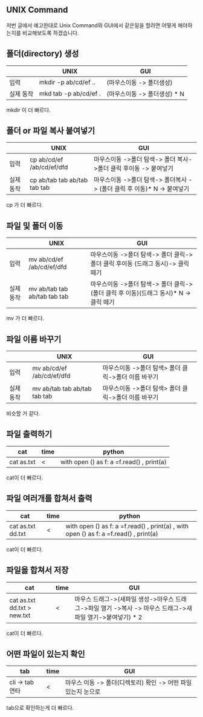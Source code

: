 ## UNIX Command

저번 글에서 예고한대로 Unix Command와 GUI에서 같은일을 할려면 어떻게 해야하는지를 비교해보도록 하겠습니다.

## 폴더(directory) 생성

|           | UNIX                  | GUI                           |
| --------- | --------------------- | ----------------------------- |
| 입력      | mkdir -p ab/cd/ef ..  | (마우스이동 -> 폴더생성)      |
| 실제 동작 | mkd tab -p ab/cd/ef . | (마우스이동 -> 폴더생성)  * N |

mkdir 이 더 빠르다.

## 폴더 or 파일 복사 붙여넣기

|           | UNIX                         | GUI                                                          |
| --------- | ---------------------------- | ------------------------------------------------------------ |
| 입력      | cp  ab/cd/ef  /ab/cd/ef/dfd  | 마우스이동 ->폴더 탐색-> 폴더 복사->폴더 클릭 후이동 -> 붙여넣기 |
| 실제 동작 | cp ab/tab tab ab/tab tab tab | 마우스이동 ->폴더 탐색-> 폴더복사 -> (폴더 클릭 후 이동)* N -> 붙여넣기 |

cp 가 더 빠르다.



## 파일 및 폴더 이동

|           | UNIX                         | GUI                                                          |
| --------- | ---------------------------- | ------------------------------------------------------------ |
| 입력      | mv  ab/cd/ef  /ab/cd/ef/dfd  | 마우스이동 ->폴더 탐색-> 폴더 클릭->폴더 클릭 후이동 (드래그 동시)-> 클릭 떼기 |
| 실제 동작 | mv ab/tab tab ab/tab tab tab | 마우스이동 ->폴더 탐색-> 폴더 클릭-> (폴더 클릭 후 이동)(드래그 동시)* N -> 클릭 떼기 |

mv 가 더 빠르다.



## 파일 이름 바꾸기

|           | UNIX                         | GUI                                                 |
| --------- | ---------------------------- | --------------------------------------------------- |
| 입력      | mv  ab/cd/ef  /ab/cd/ef/dfd  | 마우스이동 ->폴더 탐색> 폴더 클릭->폴더 이름 바꾸기 |
| 실제 동작 | mv ab/tab tab ab/tab tab tab | 마우스이동 ->폴더 탐색> 폴더 클릭->폴더 이름 바꾸기 |

비슷할 거 같다.



## 파일 출력하기

| cat         | time | python                                      |
| ----------- | ---- | ------------------------------------------- |
| cat  as.txt | <    | with open () as  f:  a =f.read() , print(a) |

cat이 더 빠르다.



## 파일 여러개를 합쳐서 출력

| cat               | time | python                                                       |
| ----------------- | ---- | ------------------------------------------------------------ |
| cat as.txt dd.txt | <    | with open () as  f:  a =f.read() , print(a)  , with open () as  f:  a =f.read() , print(a) |

cat이 더 빠르다.



## 파일을 합쳐서 저장

| cat                          | time | GUI                                                          |
| ---------------------------- | ---- | ------------------------------------------------------------ |
| cat  as.txt dd.txt > new.txt | <    | 마우스 드래그->(새파일 생성->마우스 드래그->파일 열기 ->복사 -> 마우스 드래그->새파일 열기->붙여넣기) * 2 |

cat이 더 빠르다.



## 어떤 파일이 있는지 확인

| tab              | time | GUI                                                          |
| ---------------- | ---- | ------------------------------------------------------------ |
| cli -> tab  연타 | <    | 마우스 이동 -> 폴더(디렉토리) 확인 -> 어떤 파일 있는지 눈으로 |

tab으로 확인하는게 더 빠르다.
